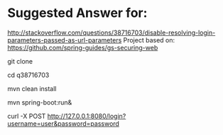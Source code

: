 Suggested Answer for:
======================
http://stackoverflow.com/questions/38716703/disable-resolving-login-parameters-passed-as-url-parameters
Project based on: https://github.com/spring-guides/gs-securing-web

git clone

cd q38716703

mvn clean install

mvn spring-boot:run&

curl -X POST http://127.0.0.1:8080/login?username=user&password=password